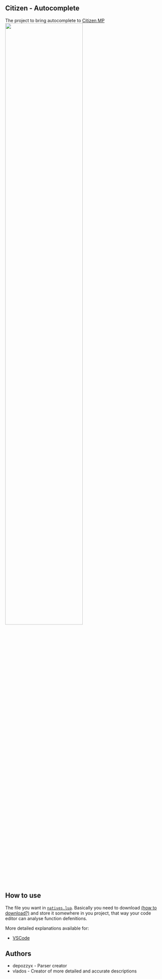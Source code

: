 ## Citizen - Autocomplete
The project to bring autocomplete to [Citizen MP](https://citizeniv.net/)
<img src="https://user-images.githubusercontent.com/61224790/128556684-cc558229-9dfe-410a-a85a-5d1278125e75.png" width="70%" height="70%">

## How to use

The file you want in [`natives.lua`](https://raw.githubusercontent.com/depozzyx/citizen-autocomplete/main/natives.lua). Basically you need to download [(how to download?)](https://github.com/depozzyx/citizen-autocomplete/blob/main/how-to-download.md) and store it somewhere in you project, that way your code editor can analyse function defenitions.

More detailed explanations available for:

-   [VSCode](https://github.com/depozzyx/citizen-autocomplete/blob/main/setup.vscode.md)

## Authors

-   depozzyx - Parser creator
-   vlados - Creator of more detailed and accurate descriptions
